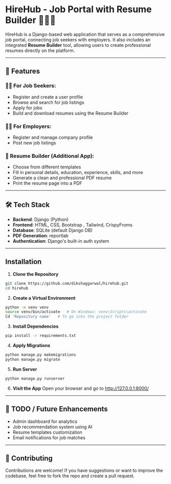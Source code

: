 # HireHub - Job Portal with Resume Builder 🧑‍💼💼

HireHub is a Django-based web application that serves as a comprehensive job portal, connecting job seekers with employers. It also includes an integrated **Resume Builder** tool, allowing users to create professional resumes directly on the platform.

---

## 🚀 Features

### 🧑‍💼 For Job Seekers:
- Register and create a user profile
- Browse and search for job listings
- Apply for jobs
- Build and download resumes using the Resume Builder

### 🧑‍💼 For Employers:
- Register and manage company profile
- Post new job listings

### 📄 Resume Builder (Additional App):
- Choose from different templates 
- Fill in personal details, education, experience, skills, and more
- Generate a clean and professional PDF resume
- Print the resume page into a PDF

---

## 🛠️ Tech Stack

- **Backend**: Django (Python)
- **Frontend**: HTML, CSS, Bootstrap , Tailwind, CrispyFroms
- **Database**: SQLite (default Django DB)
- **PDF Generation**: reportlab
- **Authentication**: Django's built-in auth system

---



## Installation

1. **Clone the Repository**
```bash
git clone https://github.com/dikshaggarwal/hirehub.git
cd hirehub
```

2. **Create a Virtual Environment**
```bash
python -m venv venv
source venv/bin/activate   # On Windows: venv\Scripts\activate
Cd 'Repository name'   # To go into the project folder
```

3. **Install Dependencies**
```bash
pip install -r requirements.txt
```

4. **Apply Migrations**
```bash
python manage.py makemigrations
python manage.py migrate
```

5. **Run Server**
```bash
python manage.py runserver
```
6. **Visit the App** Open your browser and go to http://127.0.0.1:8000/

---
## 📌 TODO / Future Enhancements

- Admin dashboard for analytics
- Job recommendation system using AI
- Resume templates customization
- Email notifications for job matches

---
## 🤝 Contributing

Contributions are welcome! If you have suggestions or want to improve the codebase, feel free to fork the repo and create a pull request.